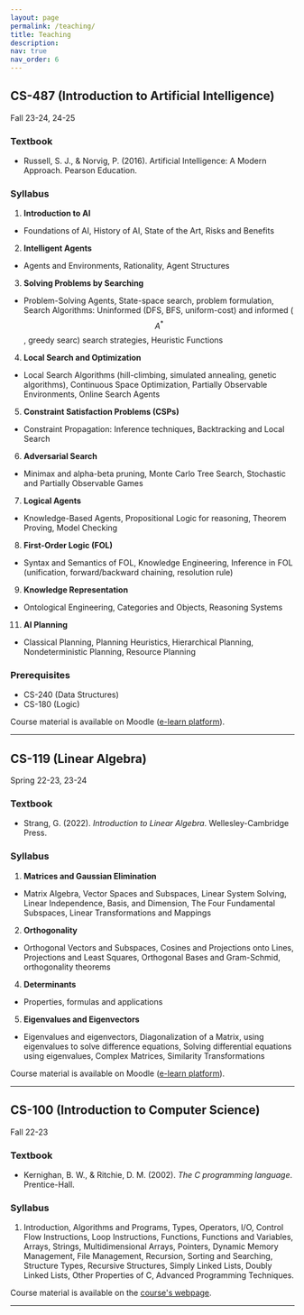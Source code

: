 ```yaml
---
layout: page
permalink: /teaching/
title: Teaching
description: 
nav: true
nav_order: 6
---
```


## **CS-487** (Introduction to Artificial Intelligence)

Fall 23-24, 24-25

### Textbook

- Russell, S. J., & Norvig, P. (2016). Artificial Intelligence: A Modern Approach. Pearson Education.

### Syllabus

1. **Introduction to AI**
  - Foundations of AI, History of AI, State of the Art, Risks and Benefits

2. **Intelligent Agents**
  - Agents and Environments, Rationality, Agent Structures

3. **Solving Problems by Searching**
  - Problem-Solving Agents, State-space search, problem formulation, Search Algorithms: Uninformed (DFS, BFS, uniform-cost) and informed ($$A^*$$, greedy searc) search strategies, Heuristic Functions

4. **Local Search and Optimization**
  - Local Search Algorithms (hill-climbing, simulated annealing, genetic algorithms), Continuous Space Optimization, Partially Observable Environments, Online Search Agents

5. **Constraint Satisfaction Problems (CSPs)**
  - Constraint Propagation: Inference techniques, Backtracking and Local Search

6. **Adversarial Search**
  - Minimax and alpha-beta pruning, Monte Carlo Tree Search, Stochastic and Partially Observable Games
  
7. **Logical Agents**
  - Knowledge-Based Agents, Propositional Logic for reasoning, Theorem Proving, Model Checking

8. **First-Order Logic (FOL)**
  - Syntax and Semantics of FOL, Knowledge Engineering, Inference in FOL (unification, forward/backward chaining, resolution rule)

9. **Knowledge Representation**
  - Ontological Engineering, Categories and Objects, Reasoning Systems

11. **AI Planning**
  - Classical Planning, Planning Heuristics, Hierarchical Planning, Nondeterministic Planning, Resource Planning


### Prerequisites

- CS-240 (Data Structures)
- CS-180 (Logic)

Course material is available on Moodle (<a href='https://elearn.uoc.gr/course/view.php?id=5464'>e-learn platform</a>).

---


## **CS-119** (Linear Algebra) 

Spring 22-23, 23-24

### Textbook 

- Strang, G. (2022). *Introduction to Linear Algebra*. Wellesley-Cambridge Press.

### Syllabus

1. **Matrices and Gaussian Elimination**
- Matrix Algebra, Vector Spaces and Subspaces, Linear System Solving, Linear Independence, Basis, and Dimension, The Four Fundamental Subspaces, Linear Transformations and Mappings

2. **Orthogonality**
- Orthogonal Vectors and Subspaces, Cosines and Projections onto Lines, Projections and Least Squares, Orthogonal Bases and Gram-Schmid, orthogonality theorems

4. **Determinants**
- Properties, formulas and applications

5. **Eigenvalues and Eigenvectors**
- Eigenvalues and eigenvectors, Diagonalization of a Matrix, using eigenvalues to solve difference equations, Solving differential equations using eigenvalues, Complex Matrices, Similarity Transformations


Course material is available on Moodle (<a href='https://elearn.uoc.gr/course/view.php?id=4936'>e-learn platform</a>).

---


## **CS-100** (Introduction to Computer Science)

Fall 22-23

### Textbook 

- Kernighan, B. W., & Ritchie, D. M. (2002). *The C programming language*. Prentice-Hall.

### Syllabus

1. Introduction, Algorithms and Programs, Types, Operators, I/O, Control Flow Instructions, Loop Instructions, Functions, Functions and Variables, Arrays, Strings, Multidimensional Arrays, Pointers, Dynamic Memory Management, File Management, Recursion, Sorting and Searching, Structure Types, Recursive Structures, Simply Linked Lists, Doubly Linked Lists, Other Properties of C, Advanced Programming Techniques.
   

Course material is available on the <a href='https://www.csd.uoc.gr/~hy100/' target='_blank'>course's webpage</a>.

---
